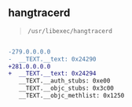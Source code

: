 ## hangtracerd

> `/usr/libexec/hangtracerd`

```diff

-279.0.0.0.0
-  __TEXT.__text: 0x24290
+281.0.0.0.0
+  __TEXT.__text: 0x24294
   __TEXT.__auth_stubs: 0xe00
   __TEXT.__objc_stubs: 0x3c00
   __TEXT.__objc_methlist: 0x1250

```
